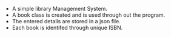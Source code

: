 - A simple library Management System.
- A book class is created and is used through out the program.
- The entered details are stored in a json file.
- Each book is identifed through unique ISBN.